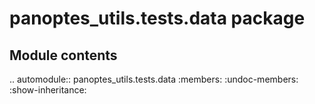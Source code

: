 panoptes\_utils.tests.data package
==================================

Module contents
---------------

.. automodule:: panoptes_utils.tests.data
    :members:
    :undoc-members:
    :show-inheritance:
